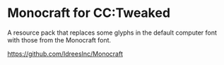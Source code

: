 # Monocraft for CC:Tweaked

A resource pack that replaces some glyphs in the default computer font with those from the Monocraft font.

https://github.com/IdreesInc/Monocraft